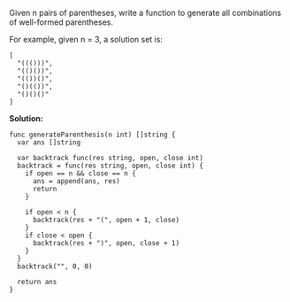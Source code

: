 Given n pairs of parentheses, write a function to generate all combinations of well-formed parentheses.

For example, given n = 3, a solution set is:
```
[
  "((()))",
  "(()())",
  "(())()",
  "()(())",
  "()()()"
]
```

**Solution:**

```golang
func generateParenthesis(n int) []string {
  var ans []string

  var backtrack func(res string, open, close int)
  backtrack = func(res string, open, close int) {
    if open == n && close == n {
      ans = append(ans, res)
      return
    }

    if open < n {
      backtrack(res + "(", open + 1, close)
    }
    if close < open {
      backtrack(res + ")", open, close + 1)
    }
  }
  backtrack("", 0, 0)

  return ans
}
```
